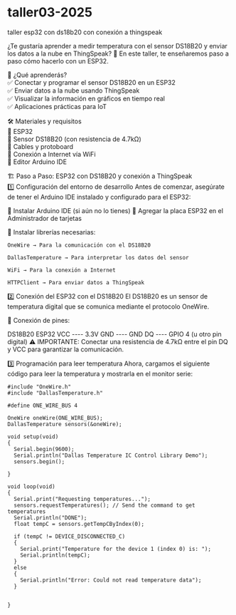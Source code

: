 # taller03-2025
taller esp32 con ds18b20 con conexión a thingspeak

¿Te gustaría aprender a medir temperatura con el sensor DS18B20 y enviar los datos a la nube en ThingSpeak? 🚀 En este taller, te enseñaremos paso a paso cómo hacerlo con un ESP32.

📌 ¿Qué aprenderás?  
✅ Conectar y programar el sensor DS18B20 en un ESP32  
✅ Enviar datos a la nube usando ThingSpeak  
✅ Visualizar la información en gráficos en tiempo real  
✅ Aplicaciones prácticas para IoT  

🛠 Materiales y requisitos  
🔹 ESP32  
🔹 Sensor DS18B20 (con resistencia de 4.7kΩ)  
🔹 Cables y protoboard  
🔹 Conexión a Internet vía WiFi  
🔹 Editor Arduino IDE  

🏗 Paso a Paso: ESP32 con DS18B20 y conexión a ThingSpeak  
1️⃣ Configuración del entorno de desarrollo
Antes de comenzar, asegúrate de tener el Arduino IDE instalado y configurado para el ESP32:

🔹 Instalar Arduino IDE (si aún no lo tienes)
🔹 Agregar la placa ESP32 en el Administrador de tarjetas

🔹 Instalar librerías necesarias:

    OneWire → Para la comunicación con el DS18B20
    
    DallasTemperature → Para interpretar los datos del sensor
    
    WiFi → Para la conexión a Internet
    
    HTTPClient → Para enviar datos a ThingSpeak
2️⃣ Conexión del ESP32 con el DS18B20
El DS18B20 es un sensor de temperatura digital que se comunica mediante el protocolo OneWire.

🔌 Conexión de pines:

DS18B20	ESP32
VCC	---- 3.3V
GND	---- GND
DQ	---- GPIO 4 (u otro pin digital)
⚠ IMPORTANTE: Conectar una resistencia de 4.7kΩ entre el pin DQ y VCC para garantizar la comunicación.

3️⃣ Programación para leer temperatura
Ahora, cargamos el siguiente código para leer la temperatura y mostrarla en el monitor serie:

        
    #include "OneWire.h"
    #include "DallasTemperature.h"
    
    #define ONE_WIRE_BUS 4
    
    OneWire oneWire(ONE_WIRE_BUS);
    DallasTemperature sensors(&oneWire);
    
    void setup(void)
    {
      Serial.begin(9600);
      Serial.println("Dallas Temperature IC Control Library Demo");
      sensors.begin();
      
    }
    
    void loop(void)
    {
      Serial.print("Requesting temperatures...");
      sensors.requestTemperatures(); // Send the command to get temperatures
      Serial.println("DONE");
      float tempC = sensors.getTempCByIndex(0);
    
      if (tempC != DEVICE_DISCONNECTED_C)
      {
        Serial.print("Temperature for the device 1 (index 0) is: ");
        Serial.println(tempC);
      }
      else
      {
        Serial.println("Error: Could not read temperature data");
      }
    
      
    }
    



